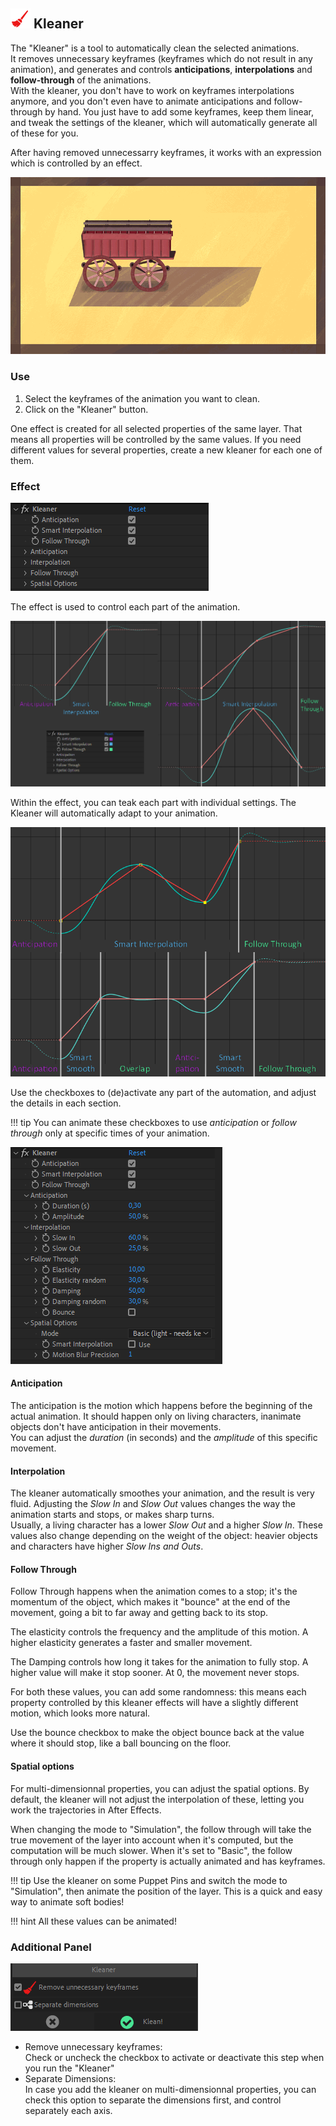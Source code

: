 ## ![Kleaner Icon](img/duik-icons/kleaner-icon-r.png) Kleaner

The "Kleaner" is a tool to automatically clean the selected animations.  
It removes unnecessary keyframes (keyframes which do not result in any animation), and generates and controls **anticipations**, **interpolations** and **follow-through** of the animations.  
With the kleaner, you don't have to work on keyframes interpolations anymore, and you don't even have to animate anticipations and follow-through by hand. You just have to add some keyframes, keep them linear, and tweak the settings of the kleaner, which will automatically generate all of these for you.

After having removed unnecessarry keyframes, it works with an expression which is controlled by an effect.

![](img/examples/cart.gif)

### Use

1. Select the keyframes of the animation you want to clean.
2. Click on the "Kleaner" button.

One effect is created for all selected properties of the same layer. That means all properties will be controlled by the same values. If you need different values for several properties, create a new kleaner for each one of them.

### Effect

![](img/duik-screenshots/S-Animation/kleaner_effect.png)

The effect is used to control each part of the animation.

![](img/duik-screenshots/S-Animation/kleaner_explanation1.png)

Within the effect, you can teak each part with individual settings. The Kleaner will automatically adapt to your animation.

![](img/duik-screenshots/S-Animation/kleaner_explanation2.png)

Use the checkboxes to (de)activate any part of the automation, and adjust the details in each section.

!!! tip
    You can animate these checkboxes to use *anticipation* or *follow through* only at specific times of your animation.

![](img/duik-screenshots/S-Animation/kleaner_effect_details.png)

#### Anticipation

The anticipation is the motion which happens before the beginning of the actual animation. It should happen only on living characters, inanimate objects don't have anticipation in their movements.  
You can adjust the *duration* (in seconds) and the *amplitude* of this specific movement.

#### Interpolation

The kleaner automatically smoothes your animation, and the result is very fluid. Adjusting the *Slow In* and *Slow Out* values changes the way the animation starts and stops, or makes sharp turns.  
Usually, a living character has a lower *Slow Out* and a higher *Slow In*. These values also change depending on the weight of the object: heavier objects and characters have higher *Slow Ins and Outs*.

#### Follow Through

Follow Through happens when the animation comes to a stop; it's the momentum of the object, which makes it "bounce" at the end of the movement, going a bit to far away and getting back to its stop.

The elasticity controls the frequency and the amplitude of this motion. A higher elasticity generates a faster and smaller movement.

The Damping controls how long it takes for the animation to fully stop. A higher value will make it stop sooner. At 0, the movement never stops.

For both these values, you can add some randomness: this means each property controlled by this kleaner effects will have a slightly different motion, which looks more natural.

Use the bounce checkbox to make the object bounce back at the value where it should stop, like a ball bouncing on the floor.

#### Spatial options

For multi-dimensionnal properties, you can adjust the spatial options. By default, the kleaner will not adjust the interpolation of these, letting you work the trajectories in After Effects.  

When changing the mode to "Simulation", the follow through will take the true movement of the layer into account when it's computed, but the computation will be much slower. When it's set to "Basic", the follow through only happen if the property is actually animated and has keyframes.

!!! tip
    Use the kleaner on some Puppet Pins and switch the mode to "Simulation", then animate the position of the layer. This is a quick and easy way to animate soft bodies!

!!! hint
    All these values can be animated!

### Additional Panel

![Kleaner panel](img/duik-screenshots/S-Animation/S-Animation-Keyframes/Kleaner-optn.PNG)

- Remove unnecessary keyframes:  
  Check or uncheck the checkbox to activate or deactivate this step when you run the "Kleaner"
- Separate Dimensions:  
  In case you add the kleaner on multi-dimensionnal properties, you can check this option to separate the dimensions first, and control separately each axis.